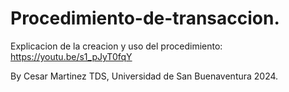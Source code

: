 # Procedimiento-de-transaccion.
Explicacion de la creacion y uso del procedimiento: https://youtu.be/s1_pJyT0fqY

By Cesar Martinez TDS, Universidad de San Buenaventura 2024.
